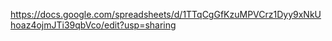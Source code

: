 https://docs.google.com/spreadsheets/d/1TTqCgGfKzuMPVCrz1Dyy9xNkUhoaz4ojmJTi39qbVco/edit?usp=sharing
